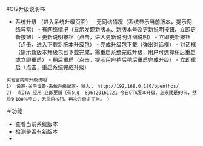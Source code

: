 #Ota升级说明书

- 系统升级 （进入系统升级页面）
      - 无网络情况（系统显示当前版本，提示网络异常）
      - 有网络情况（显示发现新版本、新版本号及更新说明按钮、立即更新按钮）
         - 更新说明按钮（点击，进入更新说明详细说明）
         - 立即更新按钮（点击，进入下载新版本升级包）
            - 完成升级包下载（弹出对话框）
               - 对话框（提示新版本升级包已下载完成，需重启系统完成升级，用户可选择稍后重启或立即重启）
               - 稍后重启（点击，提示用户稍后稍后重启完成升级）
               - 立即重启（点击，重启系统完成升级）



```
实验室内网升级说明`
1） 设置-关于设备-系统升级配置- 输入： http://192.168.0.180/openthos/
2)  点OTA 应用-立即更新（有bug  896:20161221-今日OTA版本升级，上来就是99％，然后到100％空白，无重启按钮。再次升级才正常。 ）
```
＃功能
- 查看当前系统版本
- 检测是否有新版本
- 
